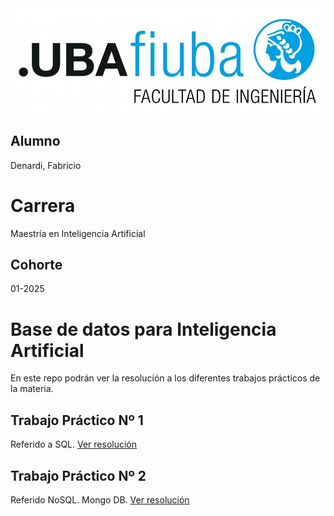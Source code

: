 <img src="https://github.com/hernancontigiani/ceia_memorias_especializacion/raw/master/Figures/logoFIUBA.jpg" alt="logoFIUBA" width="600">


## Alumno
Denardi, Fabricio

# Carrera
Maestría en Inteligencia Artificial

## Cohorte
01-2025

# Base de datos para Inteligencia Artificial

En este repo podrán ver la resolución a los diferentes trabajos prácticos de la materia.

## Trabajo Práctico Nº 1
Referido a SQL.
[Ver resolución](TP1/chinook_solved.MD)

## Trabajo Práctico Nº 2
Referido NoSQL. Mongo DB.
[Ver resolución](TP1/mongoDB_solved.MD)